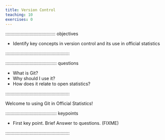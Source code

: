 ```yaml
---
title: Version Control
teaching: 10
exercises: 0
---
```


::::::::::::::::::::::::::::::::::::::: objectives

- Identify key concepts in version control and its use in official statistics

::::::::::::::::::::::::::::::::::::::::::::::::::

:::::::::::::::::::::::::::::::::::::::: questions

- What is Git?
- Why should I use it?
- How does it relate to open statistics?

::::::::::::::::::::::::::::::::::::::::::::::::::

Welcome to using Git in Official Statistics!



:::::::::::::::::::::::::::::::::::::::: keypoints

- First key point. Brief Answer to questions. (FIXME)

::::::::::::::::::::::::::::::::::::::::::::::::::


